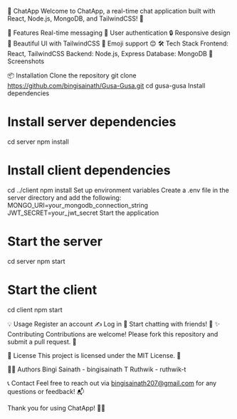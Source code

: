 📱 ChatApp
Welcome to ChatApp, a real-time chat application built with React, Node.js, MongoDB, and TailwindCSS! 🚀

🌟 Features
Real-time messaging 💬
User authentication 🔒
Responsive design 📱
Beautiful UI with TailwindCSS 🎨
Emoji support 😊
🛠️ Tech Stack
Frontend: React, TailwindCSS
Backend: Node.js, Express
Database: MongoDB
📸 Screenshots

📦 Installation
Clone the repository
git clone https://github.com/bingisainath/Gusa-Gusa.git
cd gusa-gusa
Install dependencies
# Install server dependencies
cd server
npm install

# Install client dependencies
cd ../client
npm install
Set up environment variables
Create a .env file in the server directory and add the following:
MONGO_URI=your_mongodb_connection_string
JWT_SECRET=your_jwt_secret
Start the application
# Start the server
cd server
npm start

# Start the client
cd client
npm start

💡 Usage
Register an account ✍️
Log in 🔑
Start chatting with friends! 🎉
✨ Contributing
Contributions are welcome! Please fork this repository and submit a pull request. 🤝

📄 License
This project is licensed under the MIT License. 📜

🧑‍💻 Authors
Bingi Sainath - bingisainath
T Ruthwik - ruthwik-t

📞 Contact
Feel free to reach out via bingisainath207@gmail.com for any questions or feedback! 📬

Thank you for using ChatApp! 💬✨